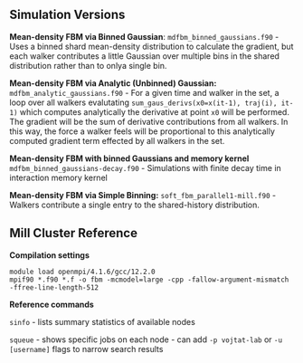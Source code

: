 ## Simulation Versions

**Mean-density FBM via Binned Gaussian**: `mdfbm_binned_gaussians.f90` - Uses a binned shard mean-density distribution to calculate the gradient, but each walker contributes a little Gaussian over multiple bins in the shared distribution rather than to onlya single bin. 

**Mean-density FBM via Analytic (Unbinned) Gaussian:** `mdfbm_analytic_gaussians.f90` - For a given time and walker in the set, a loop over all walkers evalutating `sum_gaus_derivs(x0=x(it-1), traj(i), it-1)` which computes analytically the derivative at point `x0` will be performed. The gradient will be the sum of derivative contributions from all walkers. In this way, the force a walker feels will be proportional to this analytically computed gradient term effected by all walkers in the set. 

**Mean-density FBM with binned Gaussians and memory kernel** `mdfbm_binned_gaussians-decay.f90` - Simulations with finite decay time in interaction memory kernel

**Mean-density FBM via Simple Binning:** `soft_fbm_parallel1-mill.f90` - Walkers contribute a single entry to the shared-history distribution.


## Mill Cluster Reference

**Compilation settings**
```
module load openmpi/4.1.6/gcc/12.2.0
mpif90 *.f90 *.f -o fbm -mcmodel=large -cpp -fallow-argument-mismatch -ffree-line-length-512
```

**Reference commands**

`sinfo` - lists summary statistics of available nodes 

`squeue` - shows specific jobs on each node - can add `-p vojtat-lab` or `-u [username]` flags to narrow search results 

